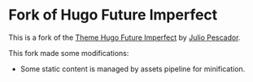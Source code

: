# Fork of Hugo Future Imperfect

This is a fork of the [Theme Hugo Future Imperfect](https://github.com/jpescador/hugo-future-imperfect) by [Julio Pescador](https://jpescador.com). 

This fork made some modifications:
* Some static content is managed by assets pipeline for minification.